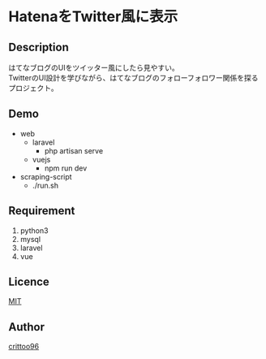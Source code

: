 HatenaをTwitter風に表示
====


## Description
はてなブログのUIをツイッター風にしたら見やすい。  
TwitterのUI設計を学びながら、はてなブログのフォローフォロワー関係を探るプロジェクト。

## Demo
- web
    - laravel
        - php artisan serve
    - vuejs
        - npm run dev
- scraping-script
    - ./run.sh

## Requirement
1. python3
1. mysql
1. laravel
1. vue

## Licence

[MIT](https://github.com/tcnksm/tool/blob/master/LICENCE)

## Author

[crittoo96](https://github.com/crittoo96)
